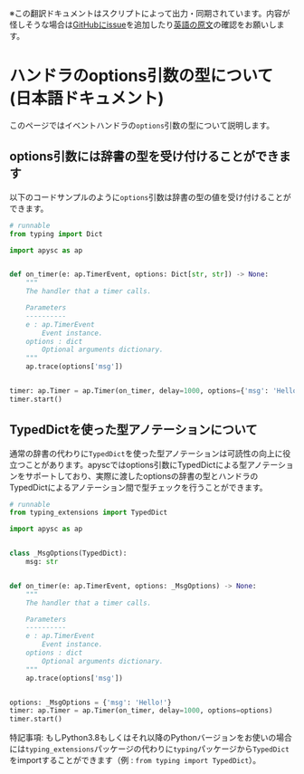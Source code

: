 <span class="inconspicuous-txt">※この翻訳ドキュメントはスクリプトによって出力・同期されています。内容が怪しそうな場合は<a href="https://github.com/simon-ritchie/apysc/issues" target="_blank">GitHubにissue</a>を追加したり[英語の原文](about_handler_options_type.md)の確認をお願いします。</span>

# ハンドラのoptions引数の型について (日本語ドキュメント)

このページではイベントハンドラの`options`引数の型について説明します。

## options引数には辞書の型を受け付けることができます

以下のコードサンプルのように`options`引数は辞書の型の値を受け付けることができます。

```py
# runnable
from typing import Dict

import apysc as ap


def on_timer(e: ap.TimerEvent, options: Dict[str, str]) -> None:
    """
    The handler that a timer calls.

    Parameters
    ----------
    e : ap.TimerEvent
        Event instance.
    options : dict
        Optional arguments dictionary.
    """
    ap.trace(options['msg'])


timer: ap.Timer = ap.Timer(on_timer, delay=1000, options={'msg': 'Hello!'})
timer.start()
```

## TypedDictを使った型アノテーションについて

通常の辞書の代わりに`TypedDict`を使った型アノテーションは可読性の向上に役立つことがあります。apyscではoptions引数にTypedDictによる型アノテーションをサポートしており、実際に渡したoptionsの辞書の型とハンドラのTypedDictによるアノテーション間で型チェックを行うことができます。

```py
# runnable
from typing_extensions import TypedDict

import apysc as ap


class _MsgOptions(TypedDict):
    msg: str


def on_timer(e: ap.TimerEvent, options: _MsgOptions) -> None:
    """
    The handler that a timer calls.

    Parameters
    ----------
    e : ap.TimerEvent
        Event instance.
    options : dict
        Optional arguments dictionary.
    """
    ap.trace(options['msg'])


options: _MsgOptions = {'msg': 'Hello!'}
timer: ap.Timer = ap.Timer(on_timer, delay=1000, options=options)
timer.start()
```

特記事項: もしPython3.8もしくはそれ以降のPythonバージョンをお使いの場合には`typing_extensions`パッケージの代わりに`typing`パッケージから`TypedDict`をimportすることができます（例 : `from typing import TypedDict`）。